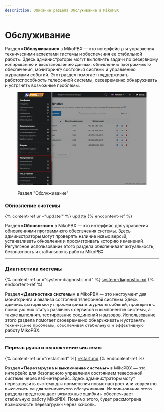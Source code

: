 ```yaml
---
description: Описание раздела Обслуживание в MikoPBX
---
```


# Обслуживание

Раздел **«Обслуживание»** в MikoPBX — это интерфейс для управления техническими аспектами системы и обеспечения ее стабильной работы. Здесь администраторы могут выполнять задачи по резервному копированию и восстановлению данных, обновлению программного обеспечения, мониторингу состояния системы и управлению журналами событий. Этот раздел помогает поддерживать работоспособность телефонной системы, своевременно обнаруживать и устранять возможные проблемы.

<figure><img src="../../.gitbook/assets/maintenceMikoPBX.png" alt=""><figcaption><p>Раздел "Обслуживание"</p></figcaption></figure>

### Обновление системы

{% content-ref url="update/" %}
[update](update/)
{% endcontent-ref %}

Раздел **«Обновление»** в MikoPBX — это интерфейс для управления обновлениями программного обеспечения системы. Здесь администраторы могут проверять наличие новых версий, устанавливать обновления и просматривать историю изменений. Регулярное использование этого раздела обеспечивает актуальность, безопасность и стабильность работы MikoPBX.

***

### Диагностика системы

{% content-ref url="system-diagnostic.md" %}
[system-diagnostic.md](system-diagnostic.md)
{% endcontent-ref %}

Раздел **«Диагностика системы»** в MikoPBX — это инструмент для мониторинга и анализа состояния телефонной системы. Здесь администраторы могут просматривать журналы событий, проверять с помощью них статус различных сервисов и компонентов системы, а также выполнять тестирование соединений и вызовов. Использование этого раздела помогает своевременно обнаруживать и устранять технические проблемы, обеспечивая стабильную и эффективную работу MikoPBX.

***

### Перезагрузка и выключение системы

{% content-ref url="restart.md" %}
[restart.md](restart.md)
{% endcontent-ref %}

Раздел **«Перезагрузка и выключение системы»** в MikoPBX — это интерфейс для безопасного управления состоянием телефонной системы через веб-интерфейс. Здесь администраторы могут перезагрузить систему для применения новых настроек или корректно выключить ее для технического обслуживания. Использование этого раздела предотвращает возможные ошибки и обеспечивает стабильную работу MikoPBX. Помимо этого, будет рассмотрена возможность перезагрузки через консоль.
